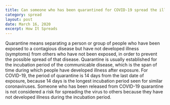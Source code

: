 ```yaml
---
title: Can someone who has been quarantined for COVID-19 spread the illness to others?
category: spread
layout: post
date: March 16, 2020
excerpt: How It Spreads
---
```


Quarantine means separating a person or group of people who have been exposed to a contagious disease but have not developed 
illness (symptoms) from others who have not been exposed, in order to prevent the possible spread of that disease. Quarantine 
is usually established for the incubation period of the communicable disease, which is the span of time during which people 
have developed illness after exposure. For COVID-19, the period of quarantine is 14 days from the last date of exposure, 
because 14 days is the longest incubation period seen for similar coronaviruses. Someone who has been released from COVID-19 
quarantine is not considered a risk for spreading the virus to others because they have not developed illness during the 
incubation period.
